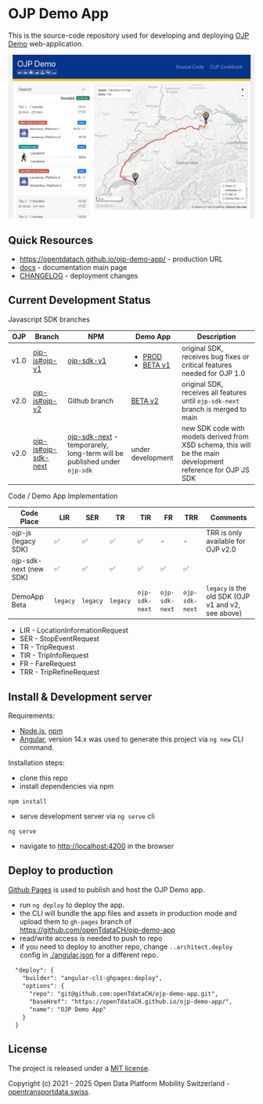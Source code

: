 # OJP Demo App

This is the source-code repository used for developing and deploying [OJP Demo](https://opentdatach.github.io/ojp-demo-app/) web-application.

![OJP_Demo](./docs/img/OJP_Demo.jpg)

## Quick Resources

- https://opentdatach.github.io/ojp-demo-app/ - production URL
- [docs](./docs/README.md) - documentation main page
- [CHANGELOG](./CHANGELOG.md) - deployment changes

## Current Development Status

Javascript SDK branches

| OJP | Branch | NPM | Demo App | Description |
|-|-|-|-|-|
| v1.0 | [ojp-js#ojp-v1](https://github.com/openTdataCH/ojp-js/tree/feature/ojp-v1) | [ojp-sdk-v1](https://www.npmjs.com/package/ojp-sdk-v1) | <ul><li>[PROD](https://opentdatach.github.io/ojp-demo-app/search)</li><li>[BETA v1](https://tools.odpch.ch/beta-ojp-demo/search)</ul> | original SDK, receives bug fixes or critical features needed for OJP 1.0  |
| v2.0 | [ojp-js#ojp-v2](https://github.com/openTdataCH/ojp-js/tree/feature/ojp-v2) | Github branch | [BETA v2](https://tools.odpch.ch/ojp-demo-v2/search) | original SDK, receives all features until `ojp-sdk-next` branch is merged to main |
| v2.0 | [ojp-js#ojp-sdk-next](https://github.com/openTdataCH/ojp-js/tree/feature/ojp-sdk-next) | [ojp-sdk-next](https://www.npmjs.com/package/ojp-sdk-next) - temporarely, long-term will be published under `ojp-sdk` | under development | new SDK code with models derived from XSD schema, this will be the main development reference for OJP JS SDK |

Code / Demo App Implementation

| Code Place | LIR | SER | TR | TIR | FR | TRR | Comments |
| - | - | - | - | - | - | - | - |
| ojp-js (legacy SDK) | :white_check_mark: | :white_check_mark: | :white_check_mark: | :white_check_mark: | - | - | TRR is only available for OJP v2.0 |
| ojp-sdk-next (new SDK) | :white_check_mark: | :white_check_mark: | :white_check_mark: | :white_check_mark: | :white_check_mark: | :white_check_mark: |  |
| DemoApp Beta | `legacy` | `legacy` | `legacy` | `ojp-sdk-next` | `ojp-sdk-next` | `ojp-sdk-next` | `legacy` is the old SDK (OJP v1 and v2, see above) |

- LIR - LocationInformationRequest
- SER - StopEventRequest
- TR - TripRequest
- TIR - TripInfoRequest
- FR - FareRequest
- TRR - TripRefineRequest

## Install & Development server

Requirements:
- [Node.js](https://nodejs.org/en/), [npm](https://www.npmjs.com/)
- [Angular](https://angular.io/guide/setup-local#install-the-angular-cli), version 14.x was used to generate this project via `ng new` CLI command.

Installation steps:
- clone this repo
- install dependencies via npm
```
npm install
```
- serve development server via `ng serve` cli
```
ng serve
```
- navigate to [http://localhost:4200](http://localhost:4200/) in the browser

## Deploy to production

[Github Pages](https://pages.github.com/) is used to publish and host the OJP Demo app.

- run `ng deploy` to deploy the app. 
- the CLI will bundle the app files and assets in production mode and upload them to `gh-pages` branch of https://github.com/openTdataCH/ojp-demo-app 
- read/write access is needed to push to repo
- if you need to deploy to another repo, change `..architect.deploy` config in [./angular.json](./angular.json#L133-L140) for a different repo.
```
  "deploy": {
    "builder": "angular-cli-ghpages:deploy",
    "options": {
      "repo": "git@github.com:openTdataCH/ojp-demo-app.git",
      "baseHref": "https://openTdataCH.github.io/ojp-demo-app/",
      "name": "OJP Demo App"
    }
  }
```

## License

The project is released under a [MIT license](./LICENSE.txt).

Copyright (c) 2021 - 2025 Open Data Platform Mobility Switzerland - [opentransportdata.swiss](https://opentransportdata.swiss/en/).